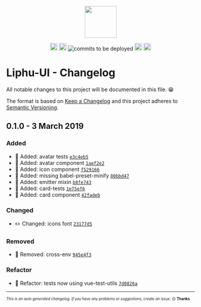 <p align="center"><a href="https://github.com/LiphuCL/liphu-ui"><img width="85px" src="https://avatars3.githubusercontent.com/u/44595172?s=400&u=e713dde8a32c8b9f4da44c218962a1bc26ea746c&v=4" /></a></p>

<p align="center">
<a href="https://travis-ci.com/LiphuCL/liphu-ui"><img src="https://img.shields.io/travis/com/LiphuCL/liphu-ui/master.svg?&style=flat&colorB=16CD97" alt="build status" height="20"></a>
<a href="https://github.com/LiphuCL/liphu-ui/issues"><img src="https://img.shields.io/github/issues/LiphuCL/liphu-ui.svg?&style=flat&colorB=fabe46" alt="issues open" height="20"></a>
<img src="https://img.shields.io/badge/commits%20to%20be%20deployed-15-3b79db.svg" alt="commits to be deployed">
<a href="https://www.npmjs.com/package/@liphu/liphu-ui"><img src="https://img.shields.io/npm/v/@liphu/liphu-ui.svg?colorB=3b79db" alt="npm version" height="20"></a>
<a href="https://opensource.org/licenses/MIT"><img src="https://img.shields.io/badge/license-MIT-3f51b5.svg" alt="license" height="20"></a>
</p>

# Liphu-UI - Changelog

All notable changes to this project will be documented in this file. :grin:

The format is based on [Keep a Changelog](http://keepachangelog.com/en/1.0.0/)
and this project adheres to [Semantic Versioning](http://semver.org/spec/v2.0.0.html).

## 0.1.0 - 3 March 2019

### Added

- :star2: Added: avatar tests [`e3c4eb5`](https://github.com/LiphuCL/liphu-ui/commit/e3c4eb5f5115eee087917d2160aa187a31c05e59)
- :star2: Added: avatar component [`1aef2e2`](https://github.com/LiphuCL/liphu-ui/commit/1aef2e21571c8310c9d1a5b8b822e818b05f7791)
- :star2: Added: icon component [`f529166`](https://github.com/LiphuCL/liphu-ui/commit/f5291662709c41bc0cca64da3e9ed6b6dc882d11)
- :star2: Added: missing babel-preset-minify [`80bbd47`](https://github.com/LiphuCL/liphu-ui/commit/80bbd47aa0dfed9f820a42c9f03fa7c06a337d88)
- :star2: Added: emitter mixin [`b8fe743`](https://github.com/LiphuCL/liphu-ui/commit/b8fe74390d4c36f13132391526c268540c461ee2)
- :star2: Added: card-tests [`1e75ef6`](https://github.com/LiphuCL/liphu-ui/commit/1e75ef67be7e199a4bace73ea8796c7302de499e)
- :star2: Added: card component [`42fadeb`](https://github.com/LiphuCL/liphu-ui/commit/42fadebd354385d20afc698f8f3ad48b920901aa)

### Changed

- :pencil2: Changed: icons font [`23177d5`](https://github.com/LiphuCL/liphu-ui/commit/23177d551f0f2b5bd93d77a311fb560c02594704)

### Removed

- :hocho: Removed: cross-env [`945e4f3`](https://github.com/LiphuCL/liphu-ui/commit/945e4f365094db3a89a7af4668f026b17db8bedf)

### Refactor

- :nail_care: Refactor: tests now using vue-test-utils [`7d0826a`](https://github.com/LiphuCL/liphu-ui/commit/7d0826add16db3e9f2f0ca6f1d491dbb75004b4a)

---
<sub><sup>*This is an auto generated changelog. If you have any problems or suggestions, create an issue.* :blush: **Thanks** </sub></sup>